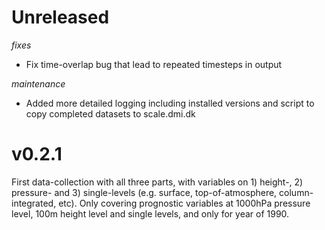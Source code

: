 # Unreleased

_fixes_

- Fix time-overlap bug that lead to repeated timesteps in output

_maintenance_

- Added more detailed logging including installed versions and script to copy
  completed datasets to scale.dmi.dk


# v0.2.1

First data-collection with all three parts, with variables on 1) height-,
2) pressure- and 3) single-levels (e.g. surface, top-of-atmosphere,
column-integrated, etc). Only covering prognostic variables at 1000hPa pressure
level, 100m height level and single levels, and only for year of 1990.
